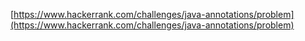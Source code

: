 [https://www.hackerrank.com/challenges/java-annotations/problem](https://www.hackerrank.com/challenges/java-annotations/problem)